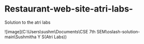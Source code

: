 # Restaurant-web-site-atri-labs-
Solution to the atri labs

![image](C:\Users\sushm\Documents\CSE 7th SEM\oslash-solution-main\Sushmitha Y S(Atri Labs))
